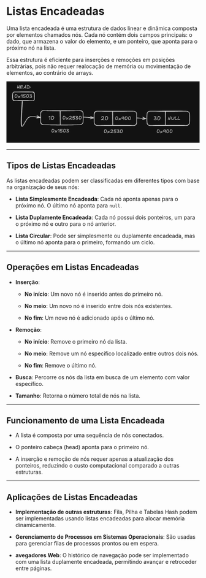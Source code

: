 # Listas Encadeadas

Uma lista encadeada é uma estrutura de dados linear e dinâmica composta por elementos chamados nós. Cada nó contém dois campos principais: o dado, que armazena o valor do elemento, e um ponteiro, que aponta para o próximo nó na lista.

Essa estrutura é eficiente para inserções e remoções em posições arbitrárias, pois não requer realocação de memória ou movimentação de elementos, ao contrário de arrays.

![linked_list](./linked_list.png)

---

## Tipos de Listas Encadeadas
As listas encadeadas podem ser classificadas em diferentes tipos com base na organização de seus nós:

* **Lista Simplesmente Encadeada**: Cada nó aponta apenas para o próximo nó. O último nó aponta para ```null```.

* **Lista Duplamente Encadeada**: Cada nó possui dois ponteiros, um para o próximo nó e outro para o nó anterior.

* **Lista Circular**: Pode ser simplesmente ou duplamente encadeada, mas o último nó aponta para o primeiro, formando um ciclo.

---

## Operações em Listas Encadeadas

* **Inserção**:
  * **No início**: Um novo nó é inserido antes do primeiro nó.

  * **No meio**: Um novo nó é inserido entre dois nós existentes.

  * **No fim**: Um novo nó é adicionado após o último nó.

* **Remoção**:
  * **No início**: Remove o primeiro nó da lista.

  * **No meio**: Remove um nó específico localizado entre outros dois nós.

  * **No fim**: Remove o último nó.

* **Busca**: Percorre os nós da lista em busca de um elemento com valor específico.

* **Tamanho**: Retorna o número total de nós na lista.

---

## Funcionamento de uma Lista Encadeada

* A lista é composta por uma sequência de nós conectados.

* O ponteiro cabeça (head) aponta para o primeiro nó.

* A inserção e remoção de nós requer apenas a atualização dos ponteiros, reduzindo o custo computacional comparado a outras estruturas.

---

## Aplicações de Listas Encadeadas

* **Implementação de outras estruturas**: Fila, Pilha e Tabelas Hash podem ser implementadas usando listas encadeadas para alocar memória dinamicamente.

* **Gerenciamento de Processos em Sistemas Operacionais**: São usadas para gerenciar filas de processos prontos ou em espera.

* **avegadores Web**: O histórico de navegação pode ser implementado com uma lista duplamente encadeada, permitindo avançar e retroceder entre páginas.